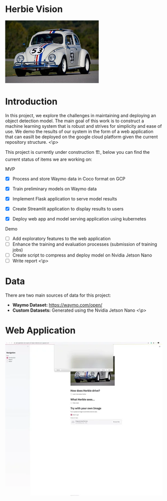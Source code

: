 # Herbie Vision
<p float="left">
  <img src="assets/herbie.jpg" width="300">
</p>

<H1>Introduction</H1>
<p>
In this project, we explore the challenges in maintaining and deploying an object detection model. The main goal of this work is to construct a machine learning system that is robust and strives for simplicity and ease of use. We demo the results of our system in the form of a web application that can easilt be deployed on the google cloud platform given the current repository structure.
<\p>
  
<p>  
This project is currently under construction 🏗, below you can find the current status of items we are working on:

MVP
- [x] Process and store Waymo data in Coco format on GCP
- [x] Train preliminary models on Waymo data
- [x] Implement Flask application to serve model results
- [x] Create Streamlit application to display results to users
- [x] Deploy web app and model serving application using kubernetes


Demo
- [ ] Add exploratory features to the web application
- [ ] Enhance the training and evaluation processes (submission of training jobs)
- [ ] Create script to compress and deploy model on Nvidia Jetson Nano
- [ ] Write report
<\p>

<H1>Data</H1>
<p>
There are two main sources of data for this project:

- **Waymo Dataset:** https://waymo.com/open/
- **Custom Datasets:** Generated using the Nvidia Jetson Nano
<\p>

<H1>Web Application</H1>
<img src="/assets/webapp.gif?raw=true" width="800px">
